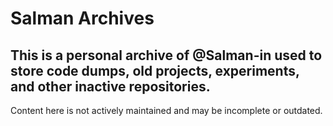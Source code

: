 # Salman Archives

## This is a personal archive of @Salman-in used to store code dumps, old projects, experiments, and other inactive repositories.

Content here is not actively maintained and may be incomplete or outdated.
